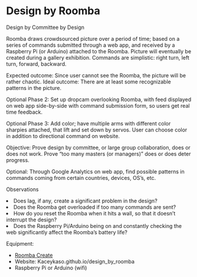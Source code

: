 Design by Roomba
================
Design by Committee by Design

Roomba draws crowdsourced picture over a period of time; based on a series of commands submitted through a web app, and received by a Raspberry Pi (or Arduino) attached to the Roomba. Picture will eventually be created during a gallery exhibition.
Commands are simplistic: right turn, left turn, forward, backward.

Expected outcome: Since user cannot see the Roomba, the picture will be rather chaotic.
Ideal outcome: There are at least some recognizable patterns in the picture.

Optional Phase 2: Set up dropcam overlooking Roomba, with feed displayed on web app side-by-side with command submission form, so users get real time feedback.

Optional Phase 3: Add color; have multiple arms with different color sharpies attached, that lift and set down by servos. User can choose color in addition to directional command on website.

Objective: Prove design by committee, or large group collaboration, does or does not work. Prove “too many masters (or managers)” does or does deter progress.

Optional: Through Google Analytics on web app, find possible patterns in commands coming from certain countries, devices, OS’s, etc.

Observations
<li>Does lag, if any, create a significant problem in the design?</li>
<li>Does the Roomba get overloaded if too many commands are sent?</li>
<li>How do you reset the Roomba when it hits a wall, so that it doesn’t interrupt the design?</li>
<li>Does the Raspberry Pi/Arduino being on and constantly checking the web significantly affect the Roomba’s battery life?</li>

Equipment:
<ul>
<li><a href="http://store.irobot.com/product/index.jsp?productId=2586252">Roomba Create</a></li>
<li>Website: Kaceykaso.github.io/design_by_roomba</li>
<li>Raspberry Pi or Arduino (wifi)</li>
</ul>
